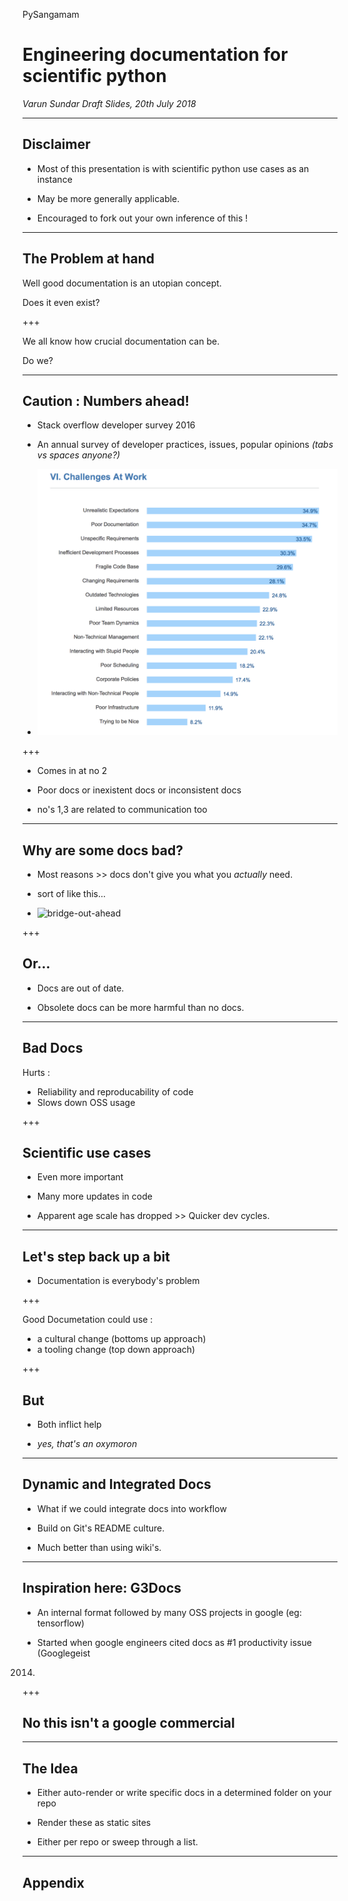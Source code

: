 PySangamam

# Engineering documentation for scientific python

_Varun Sundar_
_Draft Slides, 20th July 2018_

---

## Disclaimer

* Most of this presentation is with scientific python use cases as an instance

* May be more generally applicable. 

* Encouraged to fork out your own inference of this !

---

## The Problem at hand

Well good documentation is an utopian concept.

Does it even exist?

+++

We all know how crucial documentation can be.

Do we?

---

## Caution : Numbers ahead!

* Stack overflow developer survey 2016

* An annual survey of developer practices, issues, popular opinions 
_(tabs vs spaces anyone?)_

* ![Challenges-at-work](pysangamam/varun/stackoverflow-challenges-2016.png)

+++

* Comes in at no 2

* Poor docs or inexistent docs or inconsistent docs

* no's 1,3 are related to communication too

---

## Why are some docs bad?

* Most reasons >> docs don't give you what you _actually_ need.

* sort of like this...

* ![bridge-out-ahead](https://i.imgflip.com/20tthj.jpg)

+++

## Or...

* Docs are out of date.

* Obsolete docs can be more harmful than no docs.

---

## Bad Docs

Hurts :

* Reliability and reproducability of code
* Slows down OSS usage

+++

## Scientific use cases

* Even more important

* Many more updates in code

* Apparent age scale has dropped >> Quicker dev cycles.

---

## Let's step back up a bit

* Documentation is everybody's problem

+++

Good Documetation could use :

* a cultural change (bottoms up approach)
* a tooling change (top down approach)

+++

## But 

* Both inflict help

* _yes, that's an oxymoron_

---

## Dynamic and Integrated Docs

* What if we could integrate docs into workflow

* Build on Git's README culture.

* Much better than using wiki's.

---

## Inspiration here: G3Docs

* An internal format followed by many OSS projects in google (eg: tensorflow)

* Started when google engineers cited docs as #1 productivity issue (Googlegeist
2014)

+++

## No this isn't a google commercial

---

## The Idea

* Either auto-render or write specific docs in a determined folder on your repo

* Render these as static sites 

* Either per repo or sweep through a list.

---

## Appendix






